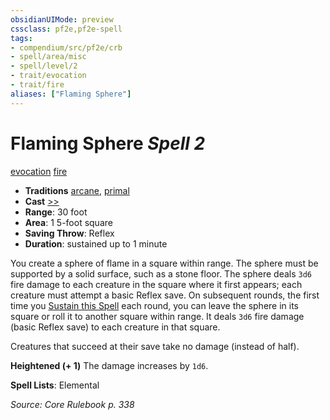 ```yaml
---
obsidianUIMode: preview
cssclass: pf2e,pf2e-spell
tags:
- compendium/src/pf2e/crb
- spell/area/misc
- spell/level/2
- trait/evocation
- trait/fire
aliases: ["Flaming Sphere"]
---
```

# Flaming Sphere *Spell 2*   
[evocation](evocation.md "Evocation School Trait")  [fire](fire.md "Fire Energy & Element Trait")  

- **Traditions** [arcane](arcane.md "Arcane Tradition Trait"), [primal](primal.md "Primal Tradition Trait")
- **Cast** [>>](chapter-9-playing-the-game.md#Actions "Two-Action") 
- **Range**: 30 foot
- **Area**: 1 5-foot square
- **Saving Throw**: Reflex
- **Duration**: sustained up to 1 minute

You create a sphere of flame in a square within range. The sphere must be supported by a solid surface, such as a stone floor. The sphere deals `3d6` fire damage to each creature in the square where it first appears; each creature must attempt a basic Reflex save. On subsequent rounds, the first time you [Sustain this Spell](sustain-a-spell.md) each round, you can leave the sphere in its square or roll it to another square within range. It deals `3d6` fire damage (basic Reflex save) to each creature in that square.

Creatures that succeed at their save take no damage (instead of half).

**Heightened (+ 1)** The damage increases by `1d6`.

**Spell Lists**: Elemental

*Source: Core Rulebook p. 338*